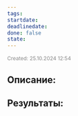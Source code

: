 ```yaml
---
tags: 
startdate: 
deadlinedate: 
done: false
state:
---
```

<span style="font-size:12px; color:#888888;">Created: 25.10.2024 12:54</span>

## Описание:


## Результаты:


